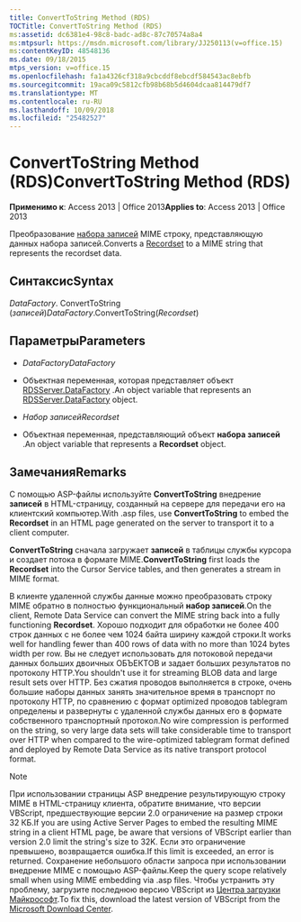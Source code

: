 ```yaml
---
title: ConvertToString Method (RDS)
TOCTitle: ConvertToString Method (RDS)
ms:assetid: dc6381e4-98c8-badc-ad8c-87c70574a8a4
ms:mtpsurl: https://msdn.microsoft.com/library/JJ250113(v=office.15)
ms:contentKeyID: 48548136
ms.date: 09/18/2015
mtps_version: v=office.15
ms.openlocfilehash: fa1a4326cf318a9cbcddf8ebcdf584543ac8ebfb
ms.sourcegitcommit: 19aca09c5812cfb98b68b5d4604dcaa814479df7
ms.translationtype: MT
ms.contentlocale: ru-RU
ms.lasthandoff: 10/09/2018
ms.locfileid: "25482527"
---
```

# <a name="converttostring-method-rds"></a><span data-ttu-id="1dd33-102">ConvertToString Method (RDS)</span><span class="sxs-lookup"><span data-stu-id="1dd33-102">ConvertToString Method (RDS)</span></span>


<span data-ttu-id="1dd33-103">**Применимо к**: Access 2013 | Office 2013</span><span class="sxs-lookup"><span data-stu-id="1dd33-103">**Applies to**: Access 2013 | Office 2013</span></span> 

<span data-ttu-id="1dd33-104">Преобразование [набора записей](recordset-object-ado.md) MIME строку, представляющую данных набора записей.</span><span class="sxs-lookup"><span data-stu-id="1dd33-104">Converts a [Recordset](recordset-object-ado.md) to a MIME string that represents the recordset data.</span></span>

## <a name="syntax"></a><span data-ttu-id="1dd33-105">Синтаксис</span><span class="sxs-lookup"><span data-stu-id="1dd33-105">Syntax</span></span>

<span data-ttu-id="1dd33-106">*DataFactory*. ConvertToString (*записей*)</span><span class="sxs-lookup"><span data-stu-id="1dd33-106">*DataFactory*.ConvertToString(*Recordset*)</span></span>

## <a name="parameters"></a><span data-ttu-id="1dd33-107">Параметры</span><span class="sxs-lookup"><span data-stu-id="1dd33-107">Parameters</span></span>

  - <span data-ttu-id="1dd33-108">*DataFactory*</span><span class="sxs-lookup"><span data-stu-id="1dd33-108">*DataFactory*</span></span>

  - <span data-ttu-id="1dd33-109">Объектная переменная, которая представляет объект [RDSServer.DataFactory](datafactory-object-rdsserver.md) .</span><span class="sxs-lookup"><span data-stu-id="1dd33-109">An object variable that represents an [RDSServer.DataFactory](datafactory-object-rdsserver.md) object.</span></span>

  - <span data-ttu-id="1dd33-110">*Набор записей*</span><span class="sxs-lookup"><span data-stu-id="1dd33-110">*Recordset*</span></span>

  - <span data-ttu-id="1dd33-111">Объектная переменная, представляющий объект **набора записей** .</span><span class="sxs-lookup"><span data-stu-id="1dd33-111">An object variable that represents a **Recordset** object.</span></span>

## <a name="remarks"></a><span data-ttu-id="1dd33-112">Замечания</span><span class="sxs-lookup"><span data-stu-id="1dd33-112">Remarks</span></span>

<span data-ttu-id="1dd33-113">С помощью ASP-файлы используйте **ConvertToString** внедрение **записей** в HTML-страницу, созданный на сервере для передачи его на клиентский компьютер.</span><span class="sxs-lookup"><span data-stu-id="1dd33-113">With .asp files, use **ConvertToString** to embed the **Recordset** in an HTML page generated on the server to transport it to a client computer.</span></span>

<span data-ttu-id="1dd33-114">**ConvertToString** сначала загружает **записей** в таблицы службы курсора и создает потока в формате MIME.</span><span class="sxs-lookup"><span data-stu-id="1dd33-114">**ConvertToString** first loads the **Recordset** into the Cursor Service tables, and then generates a stream in MIME format.</span></span>

<span data-ttu-id="1dd33-115">В клиенте удаленной службы данные можно преобразовать строку MIME обратно в полностью функциональный **набор записей**.</span><span class="sxs-lookup"><span data-stu-id="1dd33-115">On the client, Remote Data Service can convert the MIME string back into a fully functioning **Recordset**.</span></span> <span data-ttu-id="1dd33-116">Хорошо подходит для обработки не более 400 строк данных с не более чем 1024 байта ширину каждой строки.</span><span class="sxs-lookup"><span data-stu-id="1dd33-116">It works well for handling fewer than 400 rows of data with no more than 1024 bytes width per row.</span></span> <span data-ttu-id="1dd33-117">Вы не следует использовать для потоковой передачи данных больших двоичных ОБЪЕКТОВ и задает больших результатов по протоколу HTTP.</span><span class="sxs-lookup"><span data-stu-id="1dd33-117">You shouldn't use it for streaming BLOB data and large result sets over HTTP.</span></span> <span data-ttu-id="1dd33-118">Без сжатия проводов выполняется в строке, очень большие наборы данных занять значительное время в транспорт по протоколу HTTP, по сравнению с формат optimized проводов tablegram определены и развернуты с удаленной службы данных его в формате собственного транспортный протокол.</span><span class="sxs-lookup"><span data-stu-id="1dd33-118">No wire compression is performed on the string, so very large data sets will take considerable time to transport over HTTP when compared to the wire-optimized tablegram format defined and deployed by Remote Data Service as its native transport protocol format.</span></span>


> [!NOTE]
> <P><span data-ttu-id="1dd33-119">При использовании страницы ASP внедрение результирующую строку MIME в HTML-страницу клиента, обратите внимание, что версии VBScript, предшествующие версии 2.0 ограничение на размер строки 32 КБ.</span><span class="sxs-lookup"><span data-stu-id="1dd33-119">If you are using Active Server Pages to embed the resulting MIME string in a client HTML page, be aware that versions of VBScript earlier than version 2.0 limit the string's size to 32K.</span></span> <span data-ttu-id="1dd33-120">Если это ограничение превышено, возвращается ошибка.</span><span class="sxs-lookup"><span data-stu-id="1dd33-120">If this limit is exceeded, an error is returned.</span></span> <span data-ttu-id="1dd33-121">Сохранение небольшого области запроса при использовании внедрение MIME с помощью ASP-файлы.</span><span class="sxs-lookup"><span data-stu-id="1dd33-121">Keep the query scope relatively small when using MIME embedding via .asp files.</span></span> <span data-ttu-id="1dd33-122">Чтобы устранить эту проблему, загрузите последнюю версию VBScript из <A href="https://www.microsoft.com/downloads/en/default.aspx">Центра загрузки Майкрософт</A>.</span><span class="sxs-lookup"><span data-stu-id="1dd33-122">To fix this, download the latest version of VBScript from the <A href="https://www.microsoft.com/downloads/en/default.aspx">Microsoft Download Center</A>.</span></span></P>



